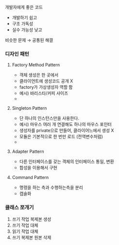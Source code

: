 개발자에게 좋은 코드
- 개발하기 쉽고
- 구조 가독성
- 실수 가능성 낮고

비슷한 문제 → 공통된 해결

### 디자인 패턴
1. Factory Method Pattern
   - 객체 생성은 한 곳에서
   - 클라이언트에 생성코드 공개 X
   - factory가 가상생성자 역할 함
   - 예시) 바리스타/커피 사이즈 
   - 
2. Singleton Pattern
   - 단 하나의 인스턴스만을 사용한다. 
   - 예시) 마우스 여러 개 연결해도 하나의 마우스 포인터
   - 생성자를 private으로 만들어, 클라이어느에서 생성 X
   - 모듈은 기본적으로 한 번만 로드 (전역변수처럼)
   - 

3. Adapter Pattern
   - 다른 인터페이스를 갖는 객체의 인터페이스 통일, 변환
   - 합성을 이용해서 구현

4. Command Pattern
   - 명령을 하는 측과 수행하는측을 분리
   - 캡술화

### 클래스 쪼개기
1. 쓰기 작업 복제본 생성
2. 쓰기 작업 대체
3. 읽기 작업 대체
4. 쓰기 복제본 원본 삭제
